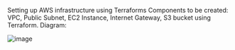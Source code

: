 Setting up AWS infrastructure using Terraforms
Components to be created:
VPC, Public Subnet, EC2 Instance, Internet Gateway, S3 bucket using Terraform.
Diagram:

![image](https://github.com/VinayakJ76/Terraform-AWS-deployment/assets/138783432/40bcc4e6-ecde-4ab0-8ab6-4d8e6ce1ac36)
